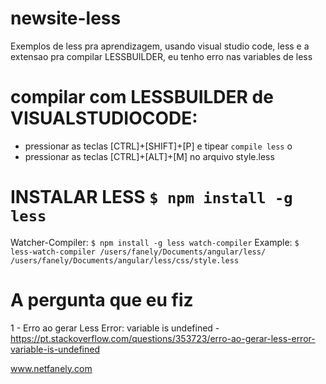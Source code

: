 # newsite-less
Exemplos de less pra aprendizagem, usando visual studio code, less e a extensao pra compilar LESSBUILDER, eu tenho erro nas variables de less

# compilar com LESSBUILDER de VISUALSTUDIOCODE:
- pressionar as teclas [CTRL]+[SHIFT]+[P] e tipear `compile less` o
- pressionar as teclas [CTRL]+[ALT]+[M] no arquivo style.less

# INSTALAR LESS `$ npm install -g less`
Watcher-Compiler: `$ npm install -g less watch-compiler`
Example: `$ less-watch-compiler /users/fanely/Documents/angular/less/  /users/fanely/Documents/angular/less/css/style.less`

# A pergunta que eu fiz
1 - Erro ao gerar Less Error: variable is undefined - https://pt.stackoverflow.com/questions/353723/erro-ao-gerar-less-error-variable-is-undefined 

www.netfanely.com
